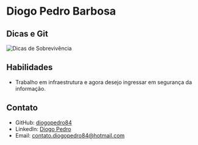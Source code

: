# Diogo Pedro Barbosa


## Dicas e Git
![Dicas de Sobrevivência](https://www.youtube.com/watch?v=TgC5IU9k_GU)

## Habilidades

- Trabalho em infraestrutura e agora desejo ingressar em segurança da informação.

## Contato

- GitHub: [diogopedro84](https://github.com/diogopedro84)
- LinkedIn: [Diogo Pedro](https://www.linkedin.com/in/diogo-pedro-817640a3/)
- Email: contato.diogopedro84@hotmail.com





